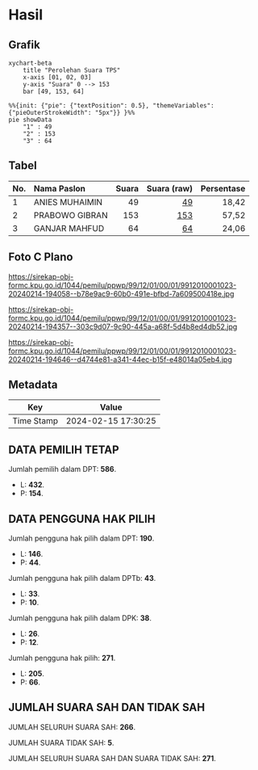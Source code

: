 # Hasil

## Grafik

```mermaid
xychart-beta
    title "Perolehan Suara TPS"
    x-axis [01, 02, 03]
    y-axis "Suara" 0 --> 153
    bar [49, 153, 64]
```

```mermaid
%%{init: {"pie": {"textPosition": 0.5}, "themeVariables": {"pieOuterStrokeWidth": "5px"}} }%%
pie showData
    "1" : 49
    "2" : 153
    "3" : 64
```

## Tabel

| No. | Nama Paslon    | Suara | Suara (raw) | Persentase |
|:--- |:-------------- | -----:| -----------:| ----------:|
| 1   | ANIES MUHAIMIN | 49    | [49][p-1]   | 18,42      |
| 2   | PRABOWO GIBRAN | 153   | [153][p-2]  | 57,52      |
| 3   | GANJAR MAHFUD  | 64    | [64][p-3]   | 24,06      |


[p-1]: https://github.com/gigit-pemilu/pemilu-2024-99-luar-negeri/blob/main/pilpres/hitung-suara/sub/99-luar-negeri/sub/12-bandar-seri-begawan-brunei-darussalam/sub/01-bandar-seri-begawan-brunei-darussalam/sub/0001-bandar-seri-begawan-brunei-darussalam/sub/023-tps-022/sub/paslon-1.txt
[p-2]: https://github.com/gigit-pemilu/pemilu-2024-99-luar-negeri/blob/main/pilpres/hitung-suara/sub/99-luar-negeri/sub/12-bandar-seri-begawan-brunei-darussalam/sub/01-bandar-seri-begawan-brunei-darussalam/sub/0001-bandar-seri-begawan-brunei-darussalam/sub/023-tps-022/sub/paslon-2.txt
[p-3]: https://github.com/gigit-pemilu/pemilu-2024-99-luar-negeri/blob/main/pilpres/hitung-suara/sub/99-luar-negeri/sub/12-bandar-seri-begawan-brunei-darussalam/sub/01-bandar-seri-begawan-brunei-darussalam/sub/0001-bandar-seri-begawan-brunei-darussalam/sub/023-tps-022/sub/paslon-3.txt

## Foto C Plano

https://sirekap-obj-formc.kpu.go.id/1044/pemilu/ppwp/99/12/01/00/01/9912010001023-20240214-194058--b78e9ac9-60b0-491e-bfbd-7a609500418e.jpg

https://sirekap-obj-formc.kpu.go.id/1044/pemilu/ppwp/99/12/01/00/01/9912010001023-20240214-194357--303c9d07-9c90-445a-a68f-5d4b8ed4db52.jpg

https://sirekap-obj-formc.kpu.go.id/1044/pemilu/ppwp/99/12/01/00/01/9912010001023-20240214-194646--d4744e81-a341-44ec-b15f-e48014a05eb4.jpg


## Metadata

| Key        | Value               |
| ---------- | ------------------- |
| Time Stamp | 2024-02-15 17:30:25 |


## DATA PEMILIH TETAP

Jumlah pemilih dalam DPT: **586**.
 * L: **432**.
 * P: **154**.

## DATA PENGGUNA HAK PILIH

Jumlah pengguna hak pilih dalam DPT: **190**.
 * L: **146**.
 * P: **44**.

Jumlah pengguna hak pilih dalam DPTb: **43**.
 * L: **33**.
 * P: **10**.

Jumlah pengguna hak pilih dalam DPK: **38**.
 * L: **26**.
 * P: **12**.

Jumlah pengguna hak pilih: **271**.
 * L: **205**.
 * P: **66**.

## JUMLAH SUARA SAH DAN TIDAK SAH

JUMLAH SELURUH SUARA SAH: **266**.

JUMLAH SUARA TIDAK SAH: **5**.

JUMLAH SELURUH SUARA SAH DAN SUARA TIDAK SAH: **271**.


